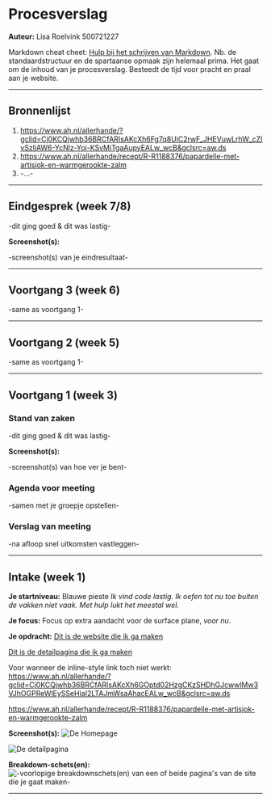 # Procesverslag
**Auteur:** 
Lisa Roelvink
500721227

Markdown cheat cheet: [Hulp bij het schrijven van Markdown](https://github.com/adam-p/markdown-here/wiki/Markdown-Cheatsheet). Nb. de standaardstructuur en de spartaanse opmaak zijn helemaal prima. Het gaat om de inhoud van je procesverslag. Besteedt de tijd voor pracht en praal aan je website.

---

## Bronnenlijst
1. https://www.ah.nl/allerhande/?gclid=Cj0KCQjwhb36BRCfARIsAKcXh6Fg7q8UiC2rwF_JHEVuwLrhW_cZlvSzljAW6-YcNlz-Yoi-KSvMiTgaAupyEALw_wcB&gclsrc=aw.ds
2. https://www.ah.nl/allerhande/recept/R-R1188376/papardelle-met-artisjok-en-warmgerookte-zalm
3. -...-

---

## Eindgesprek (week 7/8)

-dit ging goed & dit was lastig-

**Screenshot(s):**

-screenshot(s) van je eindresultaat-

---

## Voortgang 3 (week 6)

-same as voortgang 1-

---

## Voortgang 2 (week 5)

-same as voortgang 1-

---

## Voortgang 1 (week 3)

### Stand van zaken

-dit ging goed & dit was lastig-

**Screenshot(s):**

-screenshot(s) van hoe ver je bent-

### Agenda voor meeting

-samen met je groepje opstellen-

### Verslag van meeting

-na afloop snel uitkomsten vastleggen-

---

## Intake (week 1)

**Je startniveau:** 
Blauwe pieste _Ik vind code lastig. Ik oefen tot nu toe buiten de vakken niet vaak. Met hulp lukt het meestal wel._

**Je focus:** 
Focus op extra aandacht voor de surface plane, _voor nu_.

**Je opdracht:** 
[Dit is de website die ik ga maken](https://www.ah.nl/allerhande/?gclid=Cj0KCQjwhb36BRCfARIsAKcXh6GOptd02HzgCKzSHDhGJcwwlMw3VJhOGPReWlEySSeHiaI2LTAJmWsaAhacEALw_wcB&gclsrc=aw.ds)

[Dit is de detailpagina die ik ga maken](https://www.ah.nl/allerhande/recept/R-R1188376/papardelle-met-artisjok-en-warmgerookte-zalm)

Voor wanneer de inline-style link toch niet werkt: https://www.ah.nl/allerhande/?gclid=Cj0KCQjwhb36BRCfARIsAKcXh6GOptd02HzgCKzSHDhGJcwwlMw3VJhOGPReWlEySSeHiaI2LTAJmWsaAhacEALw_wcB&gclsrc=aw.ds

https://www.ah.nl/allerhande/recept/R-R1188376/papardelle-met-artisjok-en-warmgerookte-zalm

**Screenshot(s):**
![De Homepage](images/home.jpg)

![De detailpagina](images/recept.jpg)


**Breakdown-schets(en):**
![-voorlopige breakdownschets(en) van een of beide pagina's van de site die je gaat maken-](images/home-breakdown.jpg)

---